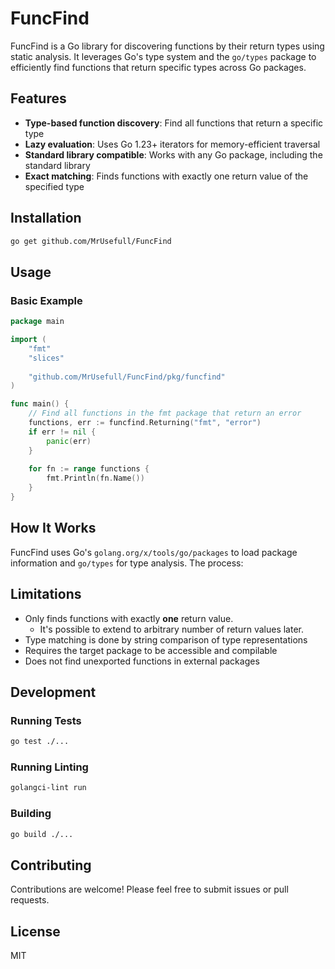 # FuncFind

FuncFind is a Go library for discovering functions by their return types using static analysis. It leverages Go's type system and the `go/types` package to efficiently find functions that return specific types across Go packages.

## Features

- **Type-based function discovery**: Find all functions that return a specific type
- **Lazy evaluation**: Uses Go 1.23+ iterators for memory-efficient traversal
- **Standard library compatible**: Works with any Go package, including the standard library
- **Exact matching**: Finds functions with exactly one return value of the specified type

## Installation

```bash
go get github.com/MrUsefull/FuncFind
```

## Usage

### Basic Example

```go
package main

import (
    "fmt"
    "slices"
    
    "github.com/MrUsefull/FuncFind/pkg/funcfind"
)

func main() {
    // Find all functions in the fmt package that return an error
    functions, err := funcfind.Returning("fmt", "error")
    if err != nil {
        panic(err)
    }
    
    for fn := range functions {
        fmt.Println(fn.Name())
    }
}
```

## How It Works

FuncFind uses Go's `golang.org/x/tools/go/packages` to load package information and `go/types` for type analysis. The process:

## Limitations

- Only finds functions with exactly **one** return value.
  - It's possible to extend to arbitrary number of return values later.
- Type matching is done by string comparison of type representations
- Requires the target package to be accessible and compilable
- Does not find unexported functions in external packages

## Development

### Running Tests

```bash
go test ./...
```

### Running Linting

```bash
golangci-lint run
```

### Building

```bash
go build ./...
```

## Contributing

Contributions are welcome! Please feel free to submit issues or pull requests.

## License

MIT
